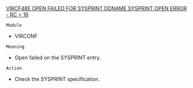 [VIRCF48E OPEN FAILED FOR SYSPRINT DDNAME SYSPRINT OPEN ERROR - RC = 16](https://virtel.readthedocs.io/en/latest/manuals/virtel/Virtel459MG/messages.html?highlight=VIRCF48E#VIRCF48E)

`Module`
- VIRCONF

`Meaning`
- Open failed on the SYSPRINT entry.

`Action`
- Check the SYSPRINT specification.
